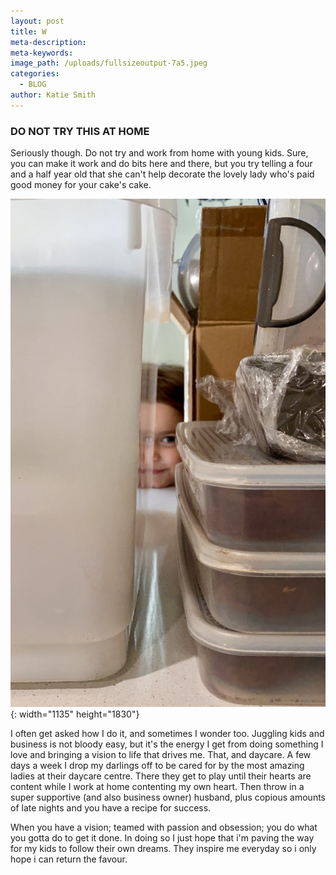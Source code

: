 ```yaml
---
layout: post
title: W
meta-description:
meta-keywords:
image_path: /uploads/fullsizeoutput-7a5.jpeg
categories:
  - BLOG
author: Katie Smith
---
```


### DO NOT TRY THIS AT HOME

Seriously though. Do not try and work from home with young kids. Sure, you can make it work and do bits here and there, but you try telling a four and a half year old that she can't help decorate the lovely lady who's paid good money for your cake's cake.

![](/uploads/fullsizeoutput-7aa.jpeg){: width="1135" height="1830"}

I often get asked how I do it, and sometimes I wonder too. Juggling kids and business is not bloody easy, but it's the energy I get from doing something I love and bringing a vision to life that drives me. That, and daycare. A few days a week I drop my darlings off to be cared for by the most amazing ladies at their daycare centre. There they get to play until their hearts are content while I work at home contenting my own heart. Then throw in a super supportive (and also business owner) husband, plus copious amounts of late nights and you have a recipe for success.&nbsp;

When you have a vision; teamed with passion and obsession; you do what you gotta do to get it done. In doing so I just hope that i'm paving the way for my kids to follow their own dreams. They inspire me everyday so i only hope i can return the favour.
